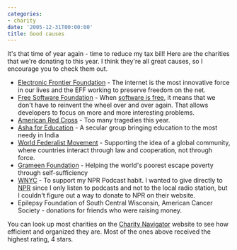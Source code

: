 ```yaml
---
categories:
- charity
date: '2005-12-31T00:00:00'
title: Good causes
---
```



It's that time of year again - time to reduce my tax bill! Here are the charities that we're donating to this year. I think they're all great causes, so I encourage you to check them out.

- [Electronic Frontier Foundation](http://www.eff.org/about/) - The internet is the most innovative force in our lives and the EFF working to preserve freedom on the net.
- [Free Software Foundation](http://www.fsf.org/) - When [software is free](http://www.gnu.org/philosophy/free-sw.html), it means that we don't have to reinvent the wheel over and over again. That allows developers to focus on more and more interesting problems.
- [American Red Cross](http://www.redcross.org/) - Too many tragedies this year.
- [Asha for Education](http://www.ashanet.org/index.php?page=about-asha-mission) - A secular group bringing education to the most needy in India
- [World Federalist Movement](http://www.wfm.org/index.php/pages/1) - Supporting the idea of a global community, where countries interact through law and cooperation, not through force.
- [Grameen Foundation](http://www.gfusa.org/about_us/microfinance/) - Helping the world's poorest escape poverty through self-sufficiency
- [WNYC](http://www.wnyc.org/) - To support my NPR Podcast habit. I wanted to give directly to [NPR](http://www.npr.org) since I only listen to podcasts and not to the local radio station, but I couldn't figure out a way to donate to NPR on their website.
- Epilepsy Foundation of South Central Wisconsin, American Cancer Society - donations for friends who were raising money.

You can look up most charities on the [Charity Navigator](http://www.charitynavigator.org/index.cfm/bay/search.fourstar.htm) website to see how efficient and organized they are. Most of the ones above received the highest rating, 4 stars.
